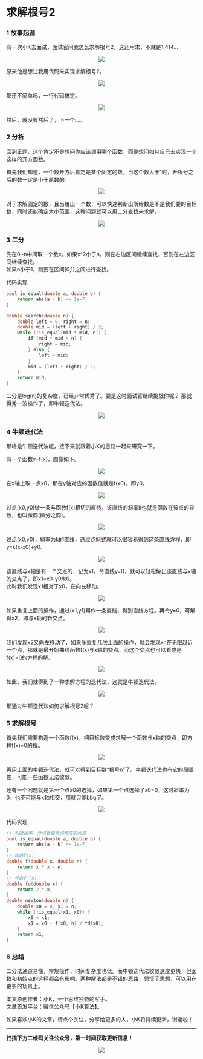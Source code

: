 # 求解根号2
### 1 故事起源
有一次小K去面试，面试官问我怎么求解根号2，这还用求，不就是1.414...
<div align=center><img src="img-根号2/1-1.jpg" style="max-height: 300px;"></div>

原来他是想让我用代码来实现求解根号2。
<div align=center><img src="img-根号2/1-2.jpg" style="max-height: 300px;"></div>

那还不简单吗，一行代码搞定。
<div align=center><img src="img-根号2/1-3.jpg" style="max-height: 300px;"></div>

然后，就没有然后了，下一个。。。

### 2 分析
回到正题，这个肯定不是想问你应该调用哪个函数，而是想问如何自己去实现一个这样的开方函数。

首先我们知道，一个数开方后肯定是某个固定的数。当这个数大于1时，开根号之后的数一定是小于原数的。
<div align=center><img src="img-根号2/2-1.jpg" style="max-height: 300px;"></div>

对于求解固定的数，且当给出一个数，可以快速判断出所给数是不是我们要的目标数，同时还能确定大小范围，这种问题就可以用二分查找来求解。
<div align=center><img src="img-根号2/2-2.jpg" style="max-height: 300px;"></div>

### 3 二分
先在0~n中间取一个数x，如果x^2小于n，则在右边区间继续查找，否则在左边区间继续查找。  
如果n小于1，则要在区间[0,1]之间进行查找。

代码实现
```cpp
bool is_equal(double a, double b) {
    return abs(a - b) <= 1e-7;
}

double search(double n) {
    double left = 0, right = n;
    double mid = (left + right) / 2;
    while (!is_equal(mid * mid, n)) {
        if (mid * mid > n) {
            right = mid;
        } else {
            left = mid;
        }
        mid = (left + right) / 2;
    }
    return mid;
}
```

二分是log(n)的复杂度，已经非常优秀了。要是这时面试官继续挑战你呢？ 
那就得秀一波操作了，即牛顿迭代法。
<div align=center><img src="img-根号2/3-1.jpg" style="max-height: 300px;"></div>

### 4 牛顿迭代法
那啥是牛顿迭代法呢，接下来就跟着小K的思路一起来研究一下。 

有一个函数y=f(x)，图像如下。
<div align=center><img src="img-根号2/4-1.jpg" style="max-height: 300px;"></div>

在x轴上取一点x0，那在y轴对应的函数值就是f(x0)，即y0。
<div align=center><img src="img-根号2/4-2.jpg" style="max-height: 300px;"></div>

过点(x0,y0)做一条与函数f(x)相切的直线，该直线的斜率k也就是函数在该点的导数，也叫微商(微分之商)。
<div align=center><img src="img-根号2/4-3.jpg" style="max-height: 300px;"></div>

过点(x0,y0)，斜率为k的直线，通过点斜式就可以很容易得到这条直线方程，即y=k(x-x0)+y0。
<div align=center><img src="img-根号2/4-4.jpg" style="max-height: 300px;"></div>

该直线与x轴是有一个交点的，记为x1。令直线y=0，就可以轻松解出该直线与x轴的交点了，即x1=x0-y0/k0。  
此时我们发现x1相对于x0，在向左移动。
<div align=center><img src="img-根号2/4-5.jpg" style="max-height: 300px;"></div>

如果重复上面的操作，通过(x1,y1)再作一条直线，得到直线方程。再令y=0，可解得x2，即与x轴的新交点。
<div align=center><img src="img-根号2/4-6.jpg" style="max-height: 300px;"></div>

我们发现x2又向左移动了，如果多重复几次上面的操作，就会发现xn在无限趋近一个点，那就是最开始曲线函数f(x)与x轴的交点。而这个交点也可以看成是f(x)=0的方程的解。
<div align=center><img src="img-根号2/4-7.jpg" style="max-height: 300px;"></div>

如此，我们就得到了一种求解方程的迭代法，这就是牛顿迭代法。
<div align=center><img src="img-根号2/4-8.jpg" style="max-height: 300px;"></div>

那通过牛顿迭代法如何求解根号2呢？

### 5 求解根号
首先我们需要构造一个函数f(x)，把目标数变成求解一个函数与x轴的交点，即方程f(x)=0的根。
<div align=center><img src="img-根号2/5-1.jpg" style="max-height: 300px;"></div>

再用上面的牛顿迭代法，就可以得到目标数“根号n”了。牛顿迭代法也有它的局限性，可能一些函数无法收敛。

还有一个问题就是第一个点x0的选择，如果第一个点选择了x0=0，这时斜率为0，也不可能与x轴相交，那就只能bbq了。
<div align=center><img src="img-根号2/5-2.jpg" style="max-height: 300px;"></div>

代码实现
```cpp
// 判断相等，浮点数要考虑精度的问题
bool is_equal(double a, double b) {
    return abs(a - b) <= 1e-7;
}
// 函数f(x)
double f(double x, double n) {
    return x * x - n;
}
// 导数f'(x)
double fd(double x) {
    return 2 * x;
}
double newton(double n) {
    double x0 = 0, x1 = n;
    while (!is_equal(x1, x0)) {
        x0 = x1;
        x1 = x0 - f(x0, n) / fd(x0);
    }
    return x1;
}
```

### 6 总结
二分法通逧易懂，常规操作，时间复杂度也低。而牛顿迭代法收敛速度更快，但函数和初始点的选择都会有影响。两种解法都是不错的思路，领悟了思想，可以用在更多的场景上。

本文原创作者：小K，一个思维独特的写手。  
文章首发平台：微信公众号【小K算法】。  

如果喜欢小K的文章，请点个关注，分享给更多的人，小K将持续更新，谢谢啦！

---
**扫描下方二维码关注公众号，第一时间获取更新信息！**  
<div align=center><img src="../../../qrcode.gif" style="max-height: 300px;"></div>